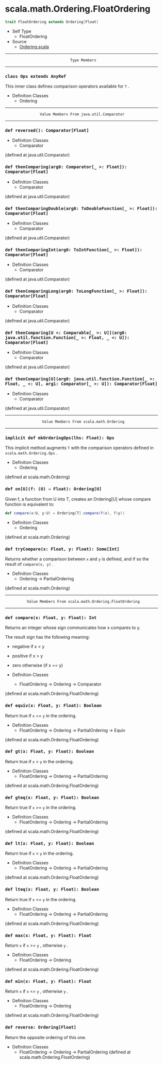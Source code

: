 
#                      scala.math.Ordering.FloatOrdering                      #

```scala
trait FloatOrdering extends Ordering[Float]
```

* Self Type
  * FloatOrdering
* Source
  * [Ordering.scala](https://github.com/scala/scala/tree/6d09a1ba5f/src/library/scala/math/Ordering.scala#L1)


--------------------------------------------------------------------------------
                                  Type Members
--------------------------------------------------------------------------------


### `class Ops extends AnyRef`                                               ###

This inner class defines comparison operators available for `T` .

* Definition Classes
  * Ordering


--------------------------------------------------------------------------------
                    Value Members From java.util.Comparator
--------------------------------------------------------------------------------


### `def reversed(): Comparator[Float]`                                      ###

* Definition Classes
  * Comparator

(defined at java.util.Comparator)


### `def thenComparing(arg0: Comparator[_ >: Float]): Comparator[Float]`     ###

* Definition Classes
  * Comparator

(defined at java.util.Comparator)


### `def thenComparingDouble(arg0: ToDoubleFunction[_ >: Float]): Comparator[Float]` ###

* Definition Classes
  * Comparator

(defined at java.util.Comparator)


### `def thenComparingInt(arg0: ToIntFunction[_ >: Float]): Comparator[Float]` ###

* Definition Classes
  * Comparator

(defined at java.util.Comparator)


### `def thenComparingLong(arg0: ToLongFunction[_ >: Float]): Comparator[Float]` ###

* Definition Classes
  * Comparator

(defined at java.util.Comparator)


### `def thenComparing[U <: Comparable[_ >: U]](arg0: java.util.function.Function[_ >: Float, _ <: U]): Comparator[Float]` ###

* Definition Classes
  * Comparator

(defined at java.util.Comparator)


### `def thenComparing[U](arg0: java.util.function.Function[_ >: Float, _ <: U], arg1: Comparator[_ >: U]): Comparator[Float]` ###

* Definition Classes
  * Comparator

(defined at java.util.Comparator)


--------------------------------------------------------------------------------
                     Value Members From scala.math.Ordering
--------------------------------------------------------------------------------


### `implicit def mkOrderingOps(lhs: Float): Ops`                            ###

This implicit method augments `T` with the comparison operators defined in
 `scala.math.Ordering.Ops` .

* Definition Classes
  * Ordering

(defined at scala.math.Ordering)


### `def on[U](f: (U) ⇒ Float): Ordering[U]`                                 ###

Given f, a function from U into T, creates an Ordering[U] whose compare function
is equivalent to:

```scala
def compare(x:U, y:U) = Ordering[T].compare(f(x), f(y))
```

* Definition Classes
  * Ordering

(defined at scala.math.Ordering)


### `def tryCompare(x: Float, y: Float): Some[Int]`                          ###

Returns whether a comparison between `x` and `y` is defined, and if so the
result of `compare(x, y)` .

* Definition Classes
  * Ordering → PartialOrdering

(defined at scala.math.Ordering)


--------------------------------------------------------------------------------
              Value Members From scala.math.Ordering.FloatOrdering
--------------------------------------------------------------------------------


### `def compare(x: Float, y: Float): Int`                                   ###

Returns an integer whose sign communicates how x compares to y.

The result sign has the following meaning:

* negative if x < y
* positive if x > y
* zero otherwise (if x == y)

* Definition Classes
  * FloatOrdering → Ordering → Comparator

(defined at scala.math.Ordering.FloatOrdering)


### `def equiv(x: Float, y: Float): Boolean`                                 ###

Return true if `x` == `y` in the ordering.

* Definition Classes
  * FloatOrdering → Ordering → PartialOrdering → Equiv

(defined at scala.math.Ordering.FloatOrdering)


### `def gt(x: Float, y: Float): Boolean`                                    ###

Return true if `x` > `y` in the ordering.

* Definition Classes
  * FloatOrdering → Ordering → PartialOrdering

(defined at scala.math.Ordering.FloatOrdering)


### `def gteq(x: Float, y: Float): Boolean`                                  ###

Return true if `x` >= `y` in the ordering.

* Definition Classes
  * FloatOrdering → Ordering → PartialOrdering

(defined at scala.math.Ordering.FloatOrdering)


### `def lt(x: Float, y: Float): Boolean`                                    ###

Return true if `x` < `y` in the ordering.

* Definition Classes
  * FloatOrdering → Ordering → PartialOrdering

(defined at scala.math.Ordering.FloatOrdering)


### `def lteq(x: Float, y: Float): Boolean`                                  ###

Return true if `x` <= `y` in the ordering.

* Definition Classes
  * FloatOrdering → Ordering → PartialOrdering

(defined at scala.math.Ordering.FloatOrdering)


### `def max(x: Float, y: Float): Float`                                     ###

Return `x` if `x` >= `y` , otherwise `y` .

* Definition Classes
  * FloatOrdering → Ordering

(defined at scala.math.Ordering.FloatOrdering)


### `def min(x: Float, y: Float): Float`                                     ###

Return `x` if `x` <= `y` , otherwise `y` .

* Definition Classes
  * FloatOrdering → Ordering

(defined at scala.math.Ordering.FloatOrdering)


### `def reverse: Ordering[Float]`                                           ###

Return the opposite ordering of this one.

* Definition Classes
  * FloatOrdering → Ordering → PartialOrdering
(defined at scala.math.Ordering.FloatOrdering)
